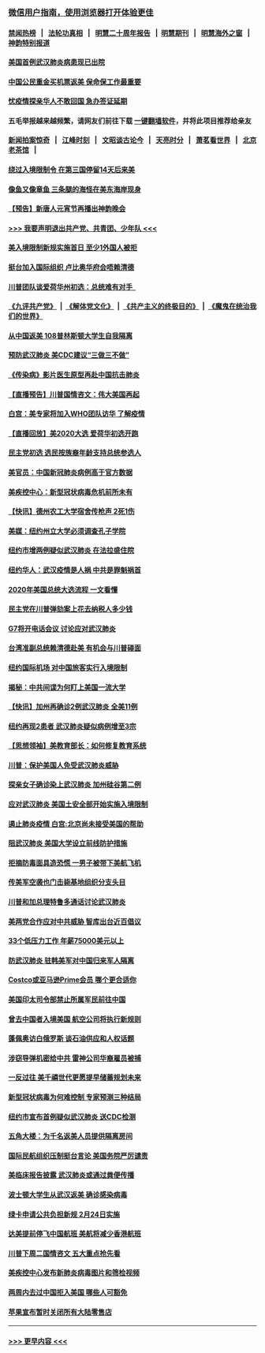 ### [微信用户指南，使用浏览器打开体验更佳](https://github.com/gfw-breaker/banned-news1/blob/master/indexes/wechat-guide.md?t=0)
#### [禁闻热榜](热点新闻.md?t=0)  &nbsp;&nbsp;|&nbsp;&nbsp; [法轮功真相](https://github.com/gfw-breaker/truth/blob/master/README.md?t=0) &nbsp;&nbsp;|&nbsp;&nbsp; [明慧二十周年报告](https://github.com/gfw-breaker/mh-reports/blob/master/README.md?t=0) &nbsp;&nbsp;|&nbsp;&nbsp;[明慧期刊](https://github.com/gfw-breaker/mh-qikan) &nbsp;&nbsp;|&nbsp;&nbsp; [明慧海外之窗](https://github.com/gfw-breaker/mh-news/blob/master/README.md?t=0) &nbsp;&nbsp;|&nbsp;&nbsp; [神韵特别报道](https://github.com/gfw-breaker/mh-news/blob/master/shenyun.md?t=0)
#### [美国首例武汉肺炎病患现已出院](../pages/nsc412/n11842740.md?t=02042311) 
#### [中国公民重金买机票返美  保命保工作最重要](../pages/nsc412/n11843282.md?t=02042311) 
#### [忧疫情探亲华人不敢回国  急办签证延期](../pages/nsc412/n11843344.md?t=02042311) 
#### 五毛举报越来越频繁，请网友们前往下载 [一键翻墙软件](https://github.com/gfw-breaker/ssr-accounts)，并将此项目推荐给亲友
#### [新闻拍案惊奇](https://github.com/gfw-breaker/banned-news1/blob/master/pages/link4.md) &nbsp;&nbsp;|&nbsp;&nbsp; [江峰时刻](https://github.com/gfw-breaker/banned-news1/blob/master/pages/link4.md) &nbsp;&nbsp;|&nbsp;&nbsp; [文昭谈古论今](https://github.com/gfw-breaker/banned-news1/blob/master/pages/link4.md) &nbsp;&nbsp;|&nbsp;&nbsp; [天亮时分](https://github.com/gfw-breaker/banned-news1/blob/master/pages/link4.md) &nbsp;&nbsp;|&nbsp;&nbsp; [萧茗看世界](https://github.com/gfw-breaker/banned-news1/blob/master/pages/link4.md) &nbsp;&nbsp;|&nbsp;&nbsp; [北京老茶馆](https://github.com/gfw-breaker/banned-news1/blob/master/pages/link4.md) &nbsp;&nbsp;|&nbsp;&nbsp; 
#### [绕过入境限制令  在第三国停留14天后来美](../pages/nsc412/n11843341.md?t=02042311) 
#### [像鱼又像章鱼 三条腿的海怪在美东海岸现身](../pages/nsc412/n11843092.md?t=02042311) 
#### [【预告】新唐人元宵节再播出神韵晚会](../pages/nsc412/n11843192.md?t=02042311) 
#### [>>> 我要声明退出共产党、共青团、少年队 <<<](https://github.com/begood0513/goodnews/blob/master/quit/letter.md) 
#### [美入境限制新规实施首日 至少1外国人被拒](../pages/nsc412/n11843058.md?t=02042311) 
#### [挺台加入国际组织 卢比奥华府会唔赖清德](../pages/nsc412/n11843023.md?t=02042311) 
#### [川普团队谈爱荷华州初选：总统难有对手  ](../pages/nsc412/n11842867.md?t=02042311) 
#### [《九评共产党》](https://github.com/begood0513/9ping.md/blob/master/README.md) &nbsp;|&nbsp; [《解体党文化》](../../../../jtdwh.md/blob/master/README.md)  &nbsp;|&nbsp; [《共产主义的终极目的》](../../../../gczydzjmd.md/blob/master/README.md) &nbsp;|&nbsp; [《魔鬼在统治我们的世界》](../../../../mgztzwmdsj.md/blob/master/README.md) 
#### [从中国返美 108普林斯顿大学生自我隔离](../pages/nsc412/n11842714.md?t=02042311) 
#### [预防武汉肺炎 美CDC建议“三做三不做”](../pages/nsc412/n11842700.md?t=02042311) 
#### [《传染病》影片医生原型再赴中国抗击肺炎](../pages/nsc412/n11842626.md?t=02042311) 
#### [【直播预告】川普国情咨文：伟大美国再起](../pages/nsc412/n11842079.md?t=02042311) 
#### [白宫：美专家将加入WHO团队访华 了解疫情](../pages/nsc412/n11842198.md?t=02042311) 
#### [【直播回放】美2020大选 爱荷华初选开跑](../pages/nsc412/n11841820.md?t=02042311) 
#### [民主党初选 选民按族裔年龄支持总统参选人](../pages/nsc412/n11842239.md?t=02042311) 
#### [美官员：中国新冠肺炎病例高于官方数据](../pages/nsc412/n11842452.md?t=02042311) 
#### [美疾控中心：新型冠状病毒危机前所未有](../pages/nsc412/n11842406.md?t=02042311) 
#### [【快讯】德州农工大学宿舍传枪声 2死1伤](../pages/nsc412/n11842279.md?t=02042311) 
#### [美媒：纽约州立大学必须调查孔子学院](../pages/nsc412/n11840637.md?t=02042311) 
#### [纽约市增两例疑似武汉肺炎 在法拉盛住院](../pages/nsc412/n11840625.md?t=02042311) 
#### [纽约华人：武汉疫情是人祸 中共是罪魁祸首](../pages/nsc412/n11840631.md?t=02042311) 
#### [2020年美国总统大选流程 一文看懂](../pages/nsc412/n11842056.md?t=02042311) 
#### [民主党在川普弹劾案上花去纳税人多少钱](../pages/nsc412/n11841941.md?t=02042311) 
#### [G7将开电话会议 讨论应对武汉肺炎](../pages/nsc412/n11841658.md?t=02042311) 
#### [台湾准副总统赖清德赴美 有机会与川普碰面](../pages/nsc412/n11841332.md?t=02042311) 
#### [纽约国际机场  对中国旅客实行入境限制](../pages/nsc412/n11840619.md?t=02042311) 
#### [揭秘：中共间谍为何盯上美国一流大学](../pages/nsc412/n11840270.md?t=02042311) 
#### [【快讯】加州再确诊2例武汉肺炎 全美11例](../pages/nsc412/n11840339.md?t=02042311) 
#### [纽约再现2患者 武汉肺炎疑似病例增至3宗](../pages/nsc412/n11840010.md?t=02042311) 
#### [【思想领袖】美教育部长：如何修复教育系统](../pages/nsc412/n11690865.md?t=02042311) 
#### [川普：保护美国人免受武汉肺炎威胁](../pages/nsc412/n11839718.md?t=02042311) 
#### [探亲女子确诊染上武汉肺炎 加州硅谷第二例](../pages/nsc412/n11839784.md?t=02042311) 
#### [应对武汉肺炎 美国土安全部开始实施入境限制](../pages/nsc412/n11839729.md?t=02042311) 
#### [遏止肺炎疫情 白宫:北京尚未接受美国的帮助](../pages/nsc412/n11839660.md?t=02042311) 
#### [阻武汉肺炎 美国大学设立前线防护措施](../pages/nsc412/n11839479.md?t=02042311) 
#### [拒摘防毒面具造恐慌 一男子被带下美航飞机](../pages/nsc412/n11839455.md?t=02042311) 
#### [传美军空袭也门击毙基地组织分支头目](../pages/nsc412/n11839210.md?t=02042311) 
#### [川普和加总理特鲁多通话讨论武汉肺炎](../pages/nsc412/n11839128.md?t=02042311) 
#### [美两党合作应对中共威胁 智库出台近百倡议](../pages/nsc412/n11838437.md?t=02042311) 
#### [33个低压力工作 年薪75000美元以上](../pages/nsc412/n11834441.md?t=02042311) 
#### [防武汉肺炎 驻韩美军对中国归来军人隔离](../pages/nsc412/n11838970.md?t=02042311) 
#### [Costco或亚马逊Prime会员 哪个更合适你](../pages/nsc412/n11834459.md?t=02042311) 
#### [美国印太司令部禁止所属军民前往中国](../pages/nsc412/n11838418.md?t=02042311) 
#### [曾去中国者入境美国 航空公司将执行新规则](../pages/nsc412/n11838375.md?t=02042311) 
#### [蓬佩奥访白俄罗斯 谈石油供应和人权话题](../pages/nsc412/n11838242.md?t=02042311) 
#### [涉窃导弹机密给中共 雷神公司华裔雇员被捕](../pages/nsc412/n11838129.md?t=02042311) 
#### [一反过往 美千禧世代更愿提早储蓄规划未来](../pages/nsc412/n11837601.md?t=02042311) 
#### [新型冠状病毒为何难控制 专家预测三种结局](../pages/nsc412/n11838002.md?t=02042311) 
#### [纽约市宣布首例疑似武汉肺炎 送CDC检测](../pages/nsc412/n11837852.md?t=02042311) 
#### [五角大楼：为千名返美人员提供隔离房间](../pages/nsc412/n11837831.md?t=02042311) 
#### [国际民航组织压制挺台言论 美国务院严厉谴责](../pages/nsc412/n11837791.md?t=02042311) 
#### [美临床报告披露 武汉肺炎或通过粪便传播](../pages/nsc412/n11837626.md?t=02042311) 
#### [波士顿大学生从武汉返美 确诊感染病毒](../pages/nsc412/n11837580.md?t=02042311) 
#### [绿卡申请公共负担新规 2月24日实施](../pages/nsc412/n11836634.md?t=02042311) 
#### [达美提前停飞中国航班 美航将减少香港航班](../pages/nsc412/n11837649.md?t=02042311) 
#### [川普下周二国情咨文 五大重点抢先看](../pages/nsc412/n11837512.md?t=02042311) 
#### [美疾控中心发布新肺炎病毒图片和筛检视频](../pages/nsc412/n11837491.md?t=02042311) 
#### [两周内去过中国拒入美国 哪些人可豁免](../pages/nsc412/n11837400.md?t=02042311) 
#### [苹果宣布暂时关闭所有大陆零售店](../pages/nsc412/n11837097.md?t=02042311) 

----
#### [ >>> 更早内容 <<< ](../indexes/nsc412-earlier.md)
